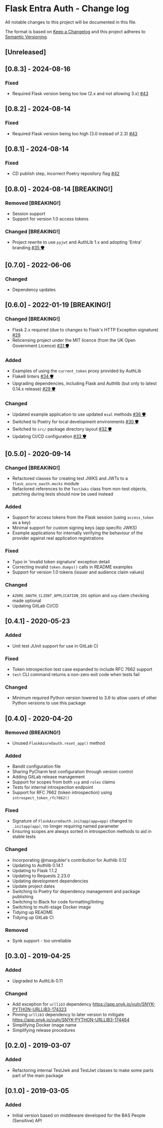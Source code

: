 # Flask Entra Auth - Change log

All notable changes to this project will be documented in this file.

The format is based on [Keep a Changelog](http://keepachangelog.com/en/1.0.0/)
and this project adheres to [Semantic Versioning](http://semver.org/spec/v2.0.0.html).

## [Unreleased]

## [0.8.3] - 2024-08-16

### Fixed

* Required Flask version being too low (2.x and not allowing 3.x)
  [#43](https://gitlab.data.bas.ac.uk/MAGIC/flask-entra-auth/-/issues/44)

## [0.8.2] - 2024-08-14

### Fixed

* Required Flask version being too high (3.0 instead of 2.3)
  [#43](https://gitlab.data.bas.ac.uk/MAGIC/flask-entra-auth/-/issues/43)

## [0.8.1] - 2024-08-14

### Fixed

* CD publish step, incorrect Poetry repository flag
  [#42](https://gitlab.data.bas.ac.uk/MAGIC/flask-entra-auth/-/issues/42)

## [0.8.0] - 2024-08-14  [BREAKING!]

### Removed [BREAKING!]

* Session support
* Support for version 1.0 access tokens

### Changed [BREAKING!]

* Project rewrite to use `pyjwt` and AuthLib 1.x and adopting 'Entra' branding
  [#35 🛡️](https://gitlab.data.bas.ac.uk/MAGIC/flask-entra-auth/-/issues/35)

## [0.7.0] - 2022-06-06

### Changed

* Dependency updates

## [0.6.0] - 2022-01-19 [BREAKING!]

### Changed [BREAKING!]

* Flask 2.x required (due to changes to Flask's HTTP Exception signature)
  [#29](https://gitlab.data.bas.ac.uk/web-apps/flask-extensions/flask-azure-oauth/-/issues/29)
* Relicensing project under the MIT licence (from the UK Open Government Licence)
  [#31 🛡️](https://gitlab.data.bas.ac.uk/web-apps/flask-extensions/flask-azure-oauth/-/issues/31)

### Added

* Examples of using the `current_token` proxy provided by AuthLib
* Flake8 linters
  [#34 🛡️](https://gitlab.data.bas.ac.uk/web-apps/flask-extensions/flask-azure-oauth/-/issues/34)
* Upgrading dependencies, including Flask and Authlib (but only to latest 0.14.x release)
  [#29 🛡️](https://gitlab.data.bas.ac.uk/web-apps/flask-extensions/flask-azure-oauth/-/issues/29)

### Changed

* Updated example application to use updated `msal` methods
  [#36 🛡️](https://gitlab.data.bas.ac.uk/web-apps/flask-extensions/flask-azure-oauth/-/issues/36)
* Switched to Poetry for local development environments
  [#30 🛡️](https://gitlab.data.bas.ac.uk/web-apps/flask-extensions/flask-azure-oauth/-/issues/30)
* Switched to `src/` package directory layout
  [#32 🛡️](https://gitlab.data.bas.ac.uk/web-apps/flask-extensions/flask-azure-oauth/-/issues/32)
* Updating CI/CD configuration
  [#33 🛡️](https://gitlab.data.bas.ac.uk/web-apps/flask-extensions/flask-azure-oauth/-/issues/33)

## [0.5.0] - 2020-09-14

### Changed [BREAKING!]

* Refactored classes for creating test JWKS and JWTs to a `flask_azure_oauth.mocks` module
* Refactored references to the `TestJwks` class from non-test objects, patching during tests should now be used instead

### Added

* Support for access tokens from the Flask session (using `access_token` as a key)
* Minimal support for custom signing keys (app specific JWKS)
* Example applications for internally verifying the behaviour of the provider against real application registrations

### Fixed

* Typo in 'invalid token signature' exception detail
* Correcting invalid `token.dumps()` calls in README examples
* Support for version 1.0 tokens (issuer and audience claim values)

### Changed

* `AZURE_OAUTH_CLIENT_APPLICATION_IDS` option and `azp` claim checking made optional
* Updating GitLab CI/CD

## [0.4.1] - 2020-05-23

### Added

* Unit test JUnit support for use in GitLab CI

### Fixed

* Token introspection test case expanded to include RFC 7662 support
* `test` CLI command returns a non-zero exit code when tests fail

### Changed

* Minimum required Python version lowered to 3.6 to allow users of other Python versions to use this package

## [0.4.0] - 2020-04-20

### Removed (BREAKING!)

* Unused `FlaskAzureOauth.reset_app()` method

### Added

* Bandit configuration file
* Sharing PyCharm test configuration through version control
* Adding GitLab release management
* Support for scopes from both `scp` and `roles` claims
* Tests for internal introspection endpoint
* Support for RFC 7662 (token introspection) using `introspect_token_rfc7662()`

### Fixed

* Signature of `FlaskAzureOauth.initapp(app=app)` changed to `.initapp(app)`, no longer requiring named parameter
* Ensuring scopes are always sorted in introspection methods to aid in stable tests

### Changed

* Incorporating @maxgubler's contribution for Authlib 0.12
* Updating to Authlib 0.14.1
* Updating to Flask 1.1.2
* Updating to Requests 2.23.0
* Updating development dependencies
* Update project dates
* Switching to Poetry for dependency management and package publishing
* Switching to Black for code formatting/linting
* Switching to multi-stage Docker image
* Tidying up README
* Tidying up GitLab CI

### Removed

* Synk support - too unreliable

## [0.3.0] - 2019-04-25

### Added

* Upgraded to AuthLib 0.11

### Changed

* Add exception for `urllib3` dependency https://app.snyk.io/vuln/SNYK-PYTHON-URLLIB3-174323
* Pinning `urllib3` dependency to later version to mitigate https://app.snyk.io/vuln/SNYK-PYTHON-URLLIB3-174464
* Simplifying Docker image name
* Simplifying release procedures

## [0.2.0] - 2019-03-07

### Added

* Refactoring internal TestJwk and TestJwt classes to make some parts part of the main package

## [0.1.0] - 2019-03-05

### Added

* Initial version based on middleware developed for the BAS People (Sensitive) API
